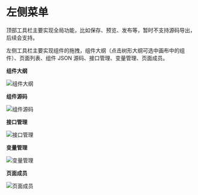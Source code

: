 # 左侧菜单

顶部工具栏主要实现全局功能，比如保存、预览、发布等，暂时不支持源码导出，后续会支持。

左侧工具栏主要实现组件的拖拽，组件大纲（点击树形大纲可选中画布中的组件）、页面列表、组件 JSON 源码、接口管理、变量管理、页面成员。

**组件大纲**

![组件大纲](./../assets/page/outline.png)

**组件源码**

![组件源码](./../assets/page/json.png)

**接口管理**

![接口管理](./../assets/page/api.png)

**变量管理**

![变量管理](./../assets/page/variable.png)

**页面成员**

![页面成员](./../assets/page/member.png)
